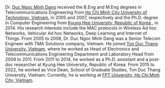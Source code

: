 Dr. <a href="https://dnmduc.github.io/">Duc Ngoc Minh Dang</a> received the B.Eng and M.Eng degrees in Telecommunications Engineering from [Ho Chi Minh City University of Technology, Vietnam](https://hcmut.edu.vn/), in 2005 and 2007, respectively and the Ph.D. degree in Computer Engineering from <a href='https://khu.ac.kr'> Kyung Hee University, Republic of Korea </a>, in 2014. His research interests include the MAC protocols in Wireless Ad hoc Networks, Vehicular Ad hoc Networks, Deep Learning and Internet of Things. From 2005 to 2008, Dr. Duc Ngoc Minh Dang was a Senior Telecom Engineer with TMA Solutions company, Vietnam. He joined [Ton Duc Thang University, Vietnam](https://tdtu.edu.vn/), where he worked as Head of Electronics and Telecommunications Engineering Department and Laboratory Head from 2008 to 2011. From 2011 to 2014, he worked as a Ph.D. assistant and a post-doc researcher at Kyung Hee University, Republic of Korea. From 2015 to 2022, he worked as Vice Dean, School of Graduate Studies, Ton Duc Thang University, Vietnam. Currently, he is working at <a href="https://hcmuni.fpt.edu.vn/en-US/home">FPT University, Ho Chi Minh City, Vietnam</a>. 